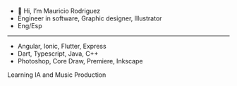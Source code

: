 - 👋 Hi, I’m Mauricio Rodriguez
- Engineer in software, Graphic designer, Illustrator
- Eng/Esp
------------------------------------------------------------------
- Angular, Ionic, Flutter, Express
- Dart, Typescript, Java, C++
- Photoshop, Core Draw, Premiere, Inkscape

Learning IA and Music Production
<!---
dragonnmau/dragonnmau is a ✨ special ✨ repository because its `README.md` (this file) appears on your GitHub profile.
You can click the Preview link to take a look at your changes.
--->
